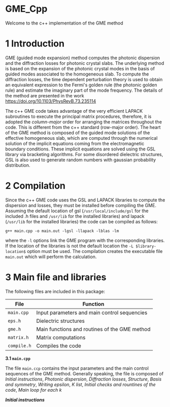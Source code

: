 # GME_Cpp
Welcome to the c++ implementation of the GME method

# 1   Introduction

GME (guided mode expansion) method computes the photonic dispersion and the diffraction losses for photonic crystal slabs. The underlying method is based on the expansion of the photonic crystal modes in the basis of guided modes associated to the homogeneous slab. To compute the diffraction losses, the time dependent perturbation theory is used to obtain an equivalent expression to the Fermi's golden rule (the photonic golden rule) and estimate the imaginary part of the mode frequency. The details of the method are presented in the work https://doi.org/10.1103/PhysRevB.73.235114

The c++ GME code takes advantage of the very efficient LAPACK subroutines to execute the principal matrix procedures, therefore, it is adopted the *column-major* order for arranging the matrices throughout the code. This is different from the c++ standard (row-major order). The heart of the GME method is composed of the guided mode solutions of the effective homogeneous slab, which are computed through the numerical solution of the implicit equations coming from the electromagnetic boundary conditions. These implicit equations are solved using the GSL library via bracketing algorithms. For some disordered dielectric structures, GSL is also used to generate random numbers with gaussian probability distribution.

# 2   Compilation

Since the c++ GME code uses the GSL and LAPACK libraries to compute the dispersion and losses, they must be installed before compiling the GME. Assuming the default location of gsl (`/usr/local/include/gsl` for the included .h files and `/usr/lib` for the installed libraries) and lapack (`/usr/lib` for the installed libraries) the code can be compiled as follows:
```
g++ main.cpp -o main.out -lgsl -llapack -lblas -lm
```
where the `-l` options link the GME program with the corresponding libraries. If the location of the libraries is not the default location the `-L $library-location$` option must be used. The compilation creates the executable file `main.out` which will perform the calculation.

# 3   Main file and libraries

The following files are included in this package:

| File  | Function  |
|-------|-----------|
|`main.cpp`|Input parameters and main control sequencies| 
|`eps.h`|Dielectric structures|
|`gme.h`|Main functions and routines of the GME method|
|`matrix.h`|Matrix computations|
|`compile.h`|Compiles the code|

**3.1   `main.cpp`**

The file `main.ccp` contains the input parameters and the main control sequences of the GME method. Generally speaking, the file is composed of *Initial instructions*, *Photonic dispersion*, *Diffraction losses*, *Structure*, *Basis and symmetry*, *Writing epsilon*, *K list*, *Initial checks and rountines of the code*, *Main loop for each k*

**_Initial instructions_**





<!-- <img src="https://render.githubusercontent.com/render/math?math=e^{i \pi} = -1"> -->
